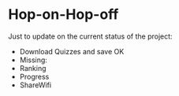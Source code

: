 # Hop-on-Hop-off
Just to update on the current status of the project:
- Download Quizzes and save OK
- Missing:
- Ranking
- Progress
- ShareWifi
